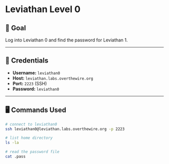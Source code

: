 # Leviathan Level 0  

## 🧠 Goal  

Log into Leviathan 0 and find the password for Leviathan 1.  

---

## 🔐 Credentials  

- **Username:** `leviathan0`  
- **Host:** `leviathan.labs.overthewire.org`  
- **Port:** `2223` (SSH)  
- **Password:** `leviathan0`  

---

## 🖥️ Commands Used  

```bash
# connect to leviathan0
ssh leviathan0@leviathan.labs.overthewire.org -p 2223

# list home directory
ls -la

# read the password file
cat .pass
